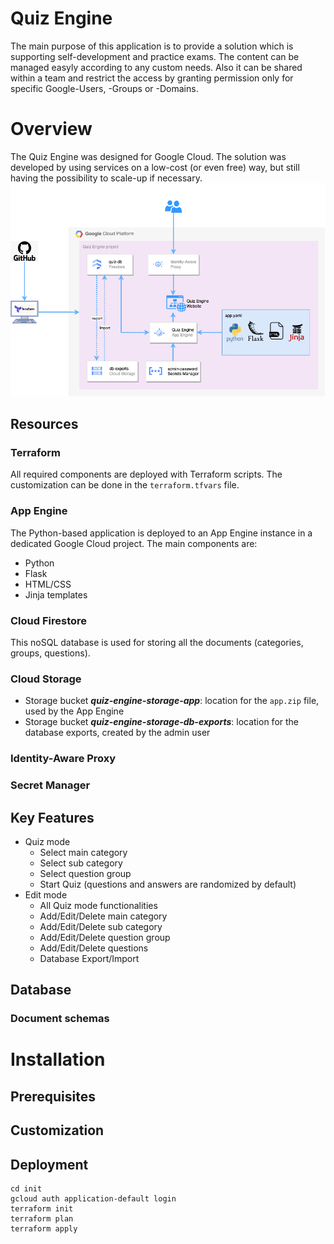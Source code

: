# Quiz Engine
The main purpose of this application is to provide a solution which is supporting self-development and practice exams. The content can be managed easyly according to any custom needs. Also it can be shared within a team and restrict the access by granting permission only for specific Google-Users, -Groups or -Domains.

# Overview
The Quiz Engine was designed for Google Cloud. The solution was developed by using services on a low-cost (or even free) way, but still having the possibility to scale-up if necessary.
![Alt text](Diagram-Quiz-Engine.png?raw=true "Quiz Engine")

## Resources

### Terraform
All required components are deployed with Terraform scripts. The customization can be done in the `terraform.tfvars` file.

### App Engine
The Python-based application is deployed to an App Engine instance in a dedicated Google Cloud project.
The main components are:
- Python
- Flask
- HTML/CSS
- Jinja templates

### Cloud Firestore
This noSQL database is used for storing all the documents (categories, groups, questions).

### Cloud Storage
- Storage bucket ***quiz-engine-storage-app***: location for the `app.zip` file, used by the App Engine
- Storage bucket ***quiz-engine-storage-db-exports***: location for the database exports, created by the admin user

### Identity-Aware Proxy


### Secret Manager

## Key Features
- Quiz mode
  - Select main category
  - Select sub category
  - Select question group
  - Start Quiz (questions and answers are randomized by default)
- Edit mode
  - All Quiz mode functionalities
  - Add/Edit/Delete main category
  - Add/Edit/Delete sub category
  - Add/Edit/Delete question group
  - Add/Edit/Delete questions
  - Database Export/Import

## Database

### Document schemas

# Installation

## Prerequisites

## Customization

## Deployment
```
cd init
gcloud auth application-default login
terraform init
terraform plan
terraform apply
```